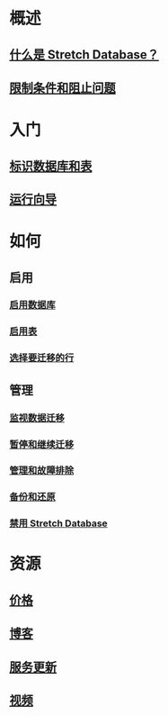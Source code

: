 # 概述
## [什么是 Stretch Database？](sql-server-stretch-database-overview.md)
## [限制条件和阻止问题](sql-server-stretch-database-limitations.md)

# 入门
## [标识数据库和表](sql-server-stretch-database-identify-databases.md)
## [运行向导](sql-server-stretch-database-wizard.md)

# 如何
## 启用
### [启用数据库](sql-server-stretch-database-enable-database.md)
### [启用表](sql-server-stretch-database-enable-table.md)
### [选择要迁移的行](sql-server-stretch-database-predicate-function.md)
## 管理
### [监视数据迁移](sql-server-stretch-database-monitor.md)
### [暂停和继续迁移](sql-server-stretch-database-pause.md)
### [管理和故障排除](sql-server-stretch-database-manage.md)
### [备份和还原](sql-server-stretch-database-backup.md)
### [禁用 Stretch Database](sql-server-stretch-database-disable.md)

# 资源
## [价格](https://www.azure.cn/pricing/details/sql-server-stretch-database/)
## [博客](https://blogs.technet.microsoft.com/dataplatforminsider/tag/stretch-database/)
## [服务更新](https://azure.microsoft.com/updates/?product=sql-server-stretch-database)
## [视频](https://azure.microsoft.com/documentation/videos/index/?services=sql-server-stretch-database)
